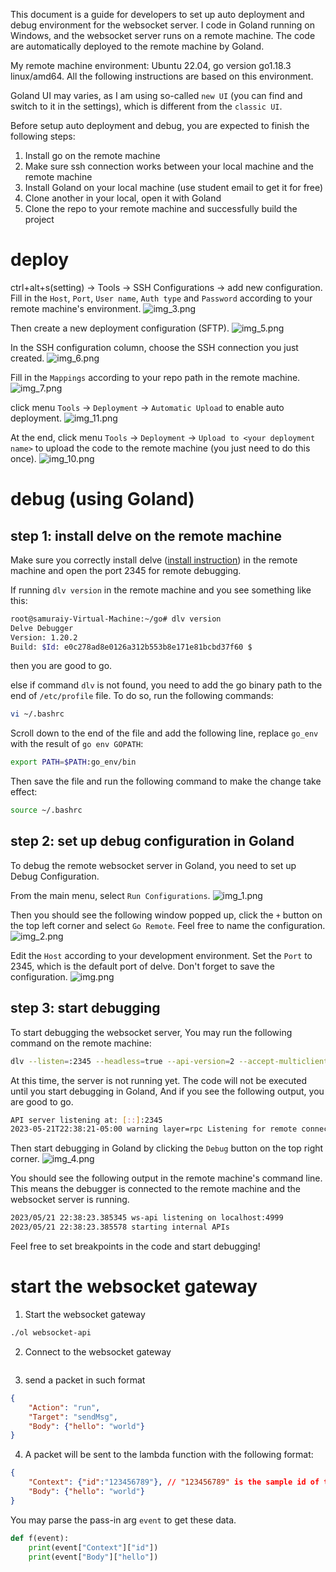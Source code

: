 This document is a guide for developers to set up auto deployment and debug environment for the websocket server.
I code in Goland running on Windows, and the websocket server runs on a remote machine. The code are automatically deployed to the remote machine by Goland.

My remote machine environment: Ubuntu 22.04, go version go1.18.3 linux/amd64. All the following instructions are based on this environment.

Goland UI may varies, as I am using so-called `new UI` (you can find and switch to it in the settings), which is different from the `classic UI`.

Before setup auto deployment and debug, you are expected to finish the following steps:
1. Install go on the remote machine
2. Make sure ssh connection works between your local machine and the remote machine
3. Install Goland on your local machine (use student email to get it for free)
4. Clone another in your local, open it with Goland
5. Clone the repo to your remote machine and successfully build the project


# deploy

ctrl+alt+s(setting) -> Tools -> SSH Configurations -> add new configuration.
Fill in the `Host`, `Port`, `User name`, `Auth type` and `Password` according to your remote machine's environment.
![img_3.png](img_3.png)

Then create a new deployment configuration (SFTP). 
![img_5.png](img_5.png)

In the SSH configuration column, choose the SSH connection you just created.
![img_6.png](img_6.png)

Fill in the `Mappings` according to your repo path in the remote machine.
![img_7.png](img_7.png)

click menu `Tools` -> `Deployment` -> `Automatic Upload` to enable auto deployment.
![img_11.png](img_11.png)

At the end, click menu `Tools` -> `Deployment` -> `Upload to <your deployment name>` to upload the code to the remote machine (you just need to do this once).
![img_10.png](img_10.png)

# debug (using Goland)

## step 1: install delve on the remote machine
Make sure you correctly install delve ([install instruction](https://github.com/go-delve/delve/tree/master/Documentation/installation)) in the remote machine and open the port 2345 for remote debugging.

If running `dlv version` in the remote machine and you see something like this:
```bash
root@samuraiy-Virtual-Machine:~/go# dlv version
Delve Debugger
Version: 1.20.2
Build: $Id: e0c278ad8e0126a312b553b8e171e81bcbd37f60 $
``` 
then you are good to go.

else if command `dlv` is not found, you need to add the go binary path to the end of `/etc/profile` file.
To do so, run the following commands:
```bash
vi ~/.bashrc
```
Scroll down to the end of the file and add the following line, replace `go_env` with the result of `go env GOPATH`:
```bash
export PATH=$PATH:go_env/bin
```
Then save the file and run the following command to make the change take effect:
```bash
source ~/.bashrc
```

## step 2: set up debug configuration in Goland
To debug the remote websocket server in Goland, you need to set up Debug Configuration.

From the main menu, select `Run Configurations`.
![img_1.png](img_1.png)

Then you should see the following window popped up, click the `+` button on the top left corner and select `Go Remote`. Feel free to name the configuration.
![img_2.png](img_2.png)

Edit the `Host` according to your development environment. Set the `Port` to 2345, which is the default port of delve.
Don't forget to save the configuration.
![img.png](img.png)

## step 3: start debugging
To start debugging the websocket server, You may run the following command on the remote machine:
```bash
dlv --listen=:2345 --headless=true --api-version=2 --accept-multiclient exec ./ol -- websocket-api
```

At this time, the server is not running yet. The code will not be executed until you start debugging in Goland,
And if you see the following output, you are good to go.
```bash
API server listening at: [::]:2345
2023-05-21T22:38:21-05:00 warning layer=rpc Listening for remote connections (connections are not authenticated nor encrypted)
```

Then start debugging in Goland by clicking the `Debug` button on the top right corner.
![img_4.png](img_4.png)

You should see the following output in the remote machine's command line. This means the debugger is connected to the remote machine and the websocket server is running.
```bash
2023/05/21 22:38:23.385345 ws-api listening on localhost:4999
2023/05/21 22:38:23.385578 starting internal APIs
```

Feel free to set breakpoints in the code and start debugging!

# start the websocket gateway

1. Start the websocket gateway
```bash
./ol websocket-api
```
2. Connect to the websocket gateway
```bash
```
3. send a packet in such format
```json
{
    "Action": "run",
    "Target": "sendMsg",
    "Body": {"hello": "world"}
}
```
4. A packet will be sent to the lambda function with the following format:
```json
{
    "Context": {"id":"123456789"}, // "123456789" is the sample id of the websocket connection
    "Body": {"hello": "world"}
}
```
You may parse the pass-in arg `event` to get these data.
```python
def f(event):
    print(event["Context"]["id"])
    print(event["Body"]["hello"])
```
